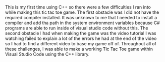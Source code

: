 This is my first time using C++ so there were a few difficulties I ran into while making this tic tac toe game. 
The first obstacle was I did not have the required compiler installed. 
It was unknown to me that I needed to install a compiler and add tha path in the system environment variables because C# programs are able to run inside of visual studio code without this.
The second obstacle I had when making the game was the video tutorial I was watching failed to explain a lot of the errors he had at the end of the video so I had to find a different video to base my game off of.
Throughout all of these challenges, I was able to make a working Tic Tac Toe game within Visual Studio Code using the C++ library.
